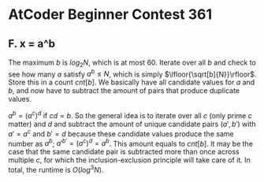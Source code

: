 # AtCoder Beginner Contest 361

## F. x = a^b
The maximum $b$ is $log_2{N}$, which is at most $60$. Iterate over all $b$ and check to see how many $a$ satisfy $a^b\le{N}$, which is simply $\lfloor{\sqrt[b]{N}}\rfloor$. Store this in a count $cnt[b]$. We basically have all candidate values for $a$ and $b$, and now have to subtract the amount of pairs that produce duplicate values.

$a^b = (a^c)^d$ if $cd=b$. So the general idea is to iterate over all $c$ (only prime $c$ matter) and $d$ and subtract the amount of unique candidate pairs $(a',b')$ with $a'=a^c$ and $b'=d$ because these candidate values produce the same number as $a^b$; $a'^{b'}=(a^c)^d=a^b$. This amount equals to $cnt[b]$. It may be the case that the same candidate pair is subtracted more than once across multiple $c$, for which the inclusion-exclusion principle will take care of it. In total, the runtime is $O(log^3N)$.